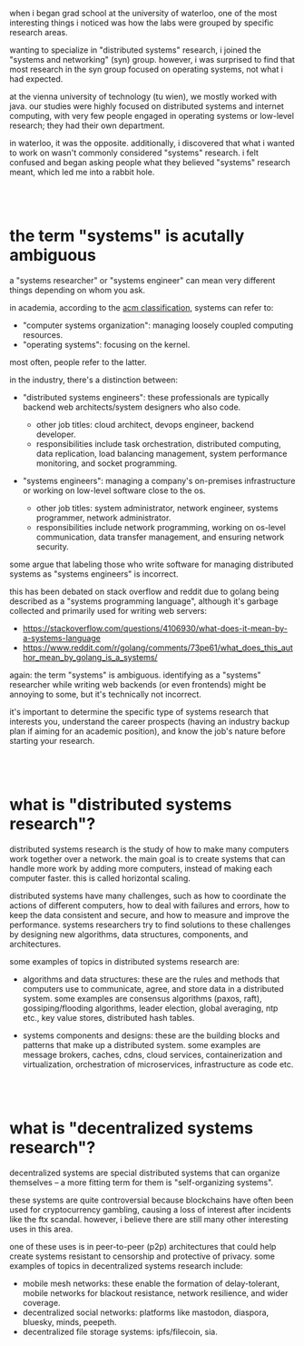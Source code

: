 when i began grad school at the university of waterloo, one of the most interesting things i noticed was how the labs were grouped by specific research areas.

wanting to specialize in "distributed systems" research, i joined the "systems and networking" (syn) group. however, i was surprised to find that most research in the syn group focused on operating systems, not what i had expected.

at the vienna university of technology (tu wien), we mostly worked with java. our studies were highly focused on distributed systems and internet computing, with very few people engaged in operating systems or low-level research; they had their own department.

in waterloo, it was the opposite. additionally, i discovered that what i wanted to work on wasn't commonly considered "systems" research. i felt confused and began asking people what they believed "systems" research meant, which led me into a rabbit hole.

<br><br>

# the term "systems" is acutally ambiguous

a "systems researcher" or "systems engineer" can mean very different things depending on whom you ask.

in academia, according to the [acm classification](https://cran.r-project.org/web/classifications/ACM.html), systems can refer to:

- "computer systems organization": managing loosely coupled computing resources.
- "operating systems": focusing on the kernel.

most often, people refer to the latter.

in the industry, there's a distinction between:

- "distributed systems engineers": these professionals are typically backend web architects/system designers who also code.

  - other job titles: cloud architect, devops engineer, backend developer.
  - responsibilities include task orchestration, distributed computing, data replication, load balancing management, system performance monitoring, and socket programming.

- "systems engineers": managing a company's on-premises infrastructure or working on low-level software close to the os.

  - other job titles: system administrator, network engineer, systems programmer, network administrator.
  - responsibilities include network programming, working on os-level communication, data transfer management, and ensuring network security.

some argue that labeling those who write software for managing distributed systems as "systems engineers" is incorrect.

this has been debated on stack overflow and reddit due to golang being described as a "systems programming language", although it's garbage collected and primarily used for writing web servers:

- https://stackoverflow.com/questions/4106930/what-does-it-mean-by-a-systems-language
- https://www.reddit.com/r/golang/comments/73pe61/what_does_this_author_mean_by_golang_is_a_systems/

again: the term "systems" is ambiguous. identifying as a "systems" researcher while writing web backends (or even frontends) might be annoying to some, but it's technically not incorrect.

it's important to determine the specific type of systems research that interests you, understand the career prospects (having an industry backup plan if aiming for an academic position), and know the job's nature before starting your research.

<br><br>

# what is "distributed systems research"?

distributed systems research is the study of how to make many computers work together over a network. the main goal is to create systems that can handle more work by adding more computers, instead of making each computer faster. this is called horizontal scaling.

distributed systems have many challenges, such as how to coordinate the actions of different computers, how to deal with failures and errors, how to keep the data consistent and secure, and how to measure and improve the performance. systems researchers try to find solutions to these challenges by designing new algorithms, data structures, components, and architectures.

some examples of topics in distributed systems research are:

- algorithms and data structures: these are the rules and methods that computers use to communicate, agree, and store data in a distributed system. some examples are consensus algorithms (paxos, raft), gossiping/flooding algorithms, leader election, global averaging, ntp etc., key value stores, distributed hash tables.

- systems components and designs: these are the building blocks and patterns that make up a distributed system. some examples are message brokers, caches, cdns, cloud services, containerization and virtualization, orchestration of microservices, infrastructure as code etc.

<br><br>

# what is "decentralized systems research"?

decentralized systems are special distributed systems that can organize themselves – a more fitting term for them is "self-organizing systems".

these systems are quite controversial because blockchains have often been used for cryptocurrency gambling, causing a loss of interest after incidents like the ftx scandal. however, i believe there are still many other interesting uses in this area.

one of these uses is in peer-to-peer (p2p) architectures that could help create systems resistant to censorship and protective of privacy. some examples of topics in decentralized systems research include:

- mobile mesh networks: these enable the formation of delay-tolerant, mobile networks for blackout resistance, network resilience, and wider coverage.
- decentralized social networks: platforms like mastodon, diaspora, bluesky, minds, peepeth.
- decentralized file storage systems: ipfs/filecoin, sia.
